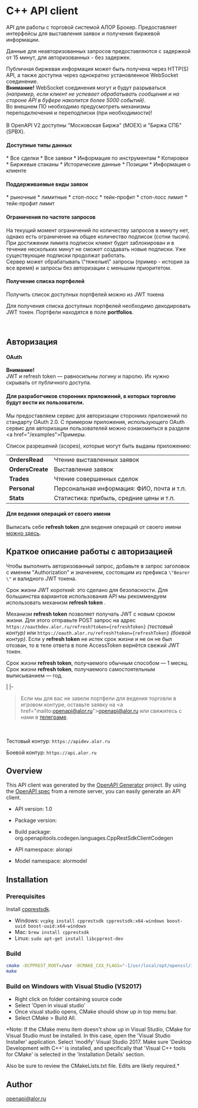 # C++ API client

API для работы с торговой системой АЛОР Брокер. Предоставляет интерфейсы для выставления заявок и получения биржевой информации.

Данные для неавторизованных запросов предоставляются с задержкой от 15 минут, для авторизованных - без задержек. 

Публичная биржевая информация может быть получена через HTTP(S) API, а также доступна через однократно установленное WebSocket соединение. <br>
**Внимание!** WebSocket соединения могут и будут разрываться *(например, если клиент не успевает обрабатывать сообщения и на стороне API в буфере накопится более 5000 событий)*. <br>
Во внешнем ПО необходимо предусмотреть механизмы переподключения и переподписки (при необходимости)! <br> <br> 
В OpenAPI V2 доступны \"Московская Биржа\" (MOEX) и \"Биржа СПБ\" (SPBX). 

<h4> Доступные типы данных </h4>
 * Все сделки
 * Все заявки
 * Информация по инструментам
 * Котировки
 * Биржевые стаканы
 * Исторические данные
 * Позиции
 * Информация о клиенте

<h4>Поддерживаемые виды заявок</h4>
 * рыночные
 * лимитные
 * стоп-лосс
 * тейк-профит
 * стоп-лосс лимит
 * тейк-профит лимит

<h4>    Ограничения по частоте запросов     </h4>
<p>На текущий момент ограничений по количеству запросов в минуту нет, однако есть ограничение на общее количество подписок (сотни тысяч). При достижении лимита подписок клиент будет заблокирован и в течение нескольких минут не сможет создавать новые подписки. Уже существующие подписки продолжат работать. <br/>
 Сервер может обрабатывать \"тяжелые\" запросы (пример - история за все время) и запросы без авторизации с меньшим приоритетом.<br/>
</p>

<h4>Получение списка портфелей</h4>
<p>Получить список доступных портфелей можно из JWT токена</p>
<p>Для получения списка доступных портфелей необходимо декодировать JWT токен. Портфели находятся в поле <b>portfolios</b>.</p>
<br/>

<h2>
Авторизация
</h2>

<h4>OAuth</h4>

<b>Внимание!</b>  
JWT и refresh token — равносильны логину и паролю.
Их нужно скрывать от публичного доступа.

<h4>Для разработчиков сторонних приложений, в которых торговлю будут вести их пользователи.</h4>

Мы предоставляем сервис для авторизации сторониих приложений по стандарту OAuth 2.0.
С примером приложения, использующего OAuth сервис для авторизации пользователей можно ознакомиться в разделе
 <a href=\"/examples\">Примеры</a>.

Список разрешений (scopes), которые могут быть выданы приложению:
<table>
  <tr>
    <td><b>OrdersRead</b></td>
    <td>Чтение выставленных заявок</td>
  </tr>
  <tr>
    <td><b>OrdersCreate</b></td>
    <td>Выставление заявок</td>
  </tr>
  <tr>
    <td><b>Trades</b></td>
    <td>Чтение совершенных сделок</td>
  </tr>
  <tr>
    <td><b>Personal</b></td>
    <td>Персональная информация: ФИО, почта и т.п.</td>
  </tr>
  <tr>
    <td><b>Stats</b></td>
    <td>Статистика: прибыль, средние цены и т.п.</td>
  </tr>
</table>

<h4>Для ведения операций от своего имени</h4>

Выписать себе <b>refresh token</b> для ведения операций от своего имени [можно здесь](https://alor.dev/open-api-tokens).

<h2>Краткое описание работы с авторизацией</h2>

Чтобы выполнить авторизованный запрос, добавьте в запрос заголовок с именем \"Authorization\"
и значением, состоящим из префикса `\"Bearer \"` и валидного JWT токена.

Срок жизни JWT короткий: это сделано для безопасности. 
Для большинства вариантов использования API мы рекоммендуем использовать механизм  <b>refresh token</b> .

Механизм  <b>refresh token</b>  позволяет получать JWT с новым сроком жизни.
Для этого отправьте POST запрос на адрес `https://oauthdev.alor.ru/refresh?token={refreshToken}` *(тестовый контур)* или `https://oauth.alor.ru/refresh?token={refreshToken}` *(боевой контур)*.
Если у  <b>refresh token</b>  не истек срок жизни и не он не был отозван, то в теле ответа в поле AccessToken вернётся свежий JWT токен. 

Срок жизни  <b>refresh token</b>, получаемого обычным способом — 1 месяц.  
Срок жизни  <b>refresh token</b>, получаемого самостоятельным выписыванием — год.

|
|-

> Если мы для вас не завели портфели для ведения торговли в игровом контуре, оставьте заявку на <a href=\"mailto:openapi@alor.ru\">openapi@alor.ru</a> или свяжитесь с нами в [телеграме](https://t.me/AlorOpenAPI).

</br></br>
Тестовый контур: `https://apidev.alor.ru`

Боевой контур: `https://api.alor.ru`


## Overview
This API client was generated by the [OpenAPI Generator](https://openapi-generator.tech) project. By using the [OpenAPI spec](https://openapis.org) from a remote server, you can easily generate an API client.

- API version: 1.0
- Package version: 
- Build package: org.openapitools.codegen.languages.CppRestSdkClientCodegen

- API namespace: alorapi
- Model namespace: alormodel

## Installation

### Prerequisites

Install [cpprestsdk](https://github.com/Microsoft/cpprestsdk).

- Windows: `vcpkg install cpprestsdk cpprestsdk:x64-windows boost-uuid boost-uuid:x64-windows`
- Mac: `brew install cpprestsdk`
- Linux: `sudo apt-get install libcpprest-dev`

### Build

```sh
cmake -DCPPREST_ROOT=/usr -DCMAKE_CXX_FLAGS="-I/usr/local/opt/openssl/include" -DCMAKE_MODULE_LINKER_FLAGS="-L/usr/local/opt/openssl/lib"
make
```

### Build on Windows with Visual Studio (VS2017)

- Right click on folder containing source code
- Select 'Open in visual studio'
- Once visual studio opens, CMake should show up in top menu bar.
- Select CMake > Build All.

*Note: If the CMake menu item doesn't show up in Visual Studio, CMake
for Visual Studio must be installed. In this case, open the 'Visual Studio
Installer' application. Select 'modify' Visual Studio 2017. Make sure
'Desktop Development with C++' is installed, and specifically that 'Visual
C++ tools for CMake' is selected in the 'Installation Details' section.

Also be sure to review the CMakeLists.txt file. Edits are likely required.*

## Author

openapi@alor.ru

